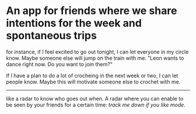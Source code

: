 # An app for friends where we share intentions for the week and spontaneous trips

for instance, if I feel excited to go out tonight, I can let everyone in my circle know. Maybe someone else will jump on the train with me: "Leon wants to dance right now. Do you want to join them?"

If I have a plan to do a lot of crocheing in the next week or two, I can let people know. Maybe this will motivate someone else to crochet with me. 

______
like a radar to know who goes out when. A radar where you can enable to be seen by your friends for a certain time: *track me down if you like mode*. 
